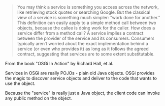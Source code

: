 >You may think a service is something you access across the network, like retrieving stock quotes or searching Google. But the classical view of a service is something much simpler: “work done for another.” This definition can easily apply to a simple method call between two objects, because the callee is doing work for the caller. How does a service differ from a method call? A service implies a contract between the provider of the service and its consumers. Consumers typically aren’t worried about the exact implementation behind a service (or even who provides it) as long as it follows the agreed contract, suggesting that services are to some extent substitutable.

From the book "OSGi In Action" by Richard Hall, et al.

Services in OSGi are really POJOs - plain old Java objects. OSGi provides the magic to discover service objects and deliver to the code that wants to use the object. 

Because the "service" is really just a Java object, the client code can invoke any public method on the object.